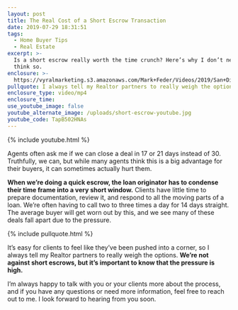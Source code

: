 ```yaml
---
layout: post
title: The Real Cost of a Short Escrow Transaction
date: 2019-07-29 18:31:51
tags:
  - Home Buyer Tips
  - Real Estate
excerpt: >-
  Is a short escrow really worth the time crunch? Here’s why I don’t necessarily
  think so.
enclosure: >-
  https://vyralmarketing.s3.amazonaws.com/Mark+Feder/Videos/2019/San+Diego+Loan+Advisor-+The+Real+Cost+of+a+Short+Escrow+Transaction.mp4
pullquote: I always tell my Realtor partners to really weigh the options.
enclosure_type: video/mp4
enclosure_time:
use_youtube_image: false
youtube_alternate_image: /uploads/short-escrow-youtube.jpg
youtube_code: TapB502HNAs
---
```


{% include youtube.html %}

Agents often ask me if we can close a deal in 17 or 21 days instead of 30. Truthfully, we can, but while many agents think this is a big advantage for their buyers, it can sometimes actually hurt them.

**When we’re doing a quick escrow, the loan originator has to condense their time frame into a very short window.** Clients have little time to prepare documentation, review it, and respond to all the moving parts of a loan. We’re often having to call two to three times a day for 14 days straight. The average buyer will get worn out by this, and we see many of these deals fall apart due to the pressure.

{% include pullquote.html %}

It’s easy for clients to feel like they’ve been pushed into a corner, so I always tell my Realtor partners to really weigh the options. **We’re not against short escrows, but it’s important to know that the pressure is high.&nbsp;**

I’m always happy to talk with you or your clients more about the process, and if you have any questions or need more information, feel free to reach out to me. I look forward to hearing from you soon.
